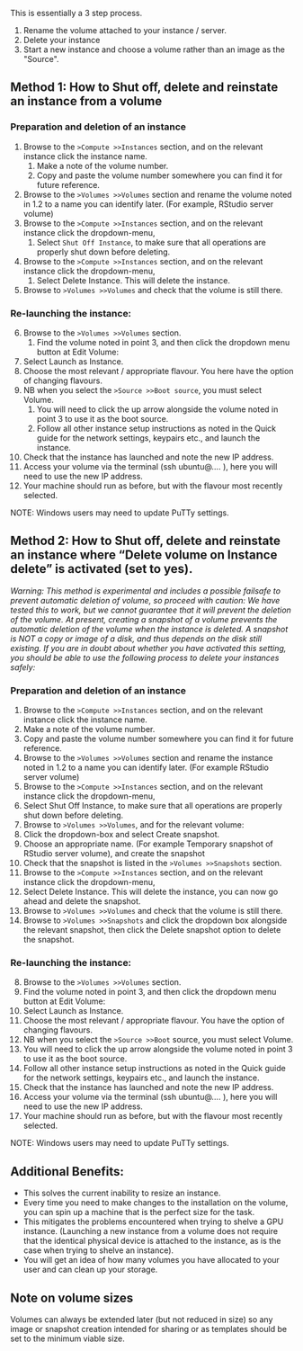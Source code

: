 This is essentially a 3 step process.

1. Rename the volume attached to your instance / server.
2. Delete your instance
3. Start a new instance and choose a volume rather than an image as the "Source".

## Method 1: How to Shut off, delete and reinstate an instance from a volume

### Preparation and deletion of an instance
1.	Browse to the `>Compute >>Instances` section, and on the relevant instance click the instance name.
	1.	Make a note of the volume number.
	2.	Copy and paste the volume number somewhere you can find it for future reference.
2.	Browse to the `>Volumes >>Volumes` section and rename the volume noted in 1.2 to a name you can identify later. (For example, RStudio server volume)
3.	Browse to the `>Compute >>Instances` section, and on the relevant instance click the dropdown-menu,
	1.	Select `Shut Off Instance`, to make sure that all operations are properly shut down before deleting.
4.	Browse to the `>Compute >>Instances` section, and on the relevant instance click the dropdown-menu,
	1.	Select Delete Instance. This will delete the instance.
5.	Browse to `>Volumes >>Volumes` and check that the volume is still there.


### Re-launching the instance:
6.	Browse to the `>Volumes >>Volumes` section.
	1.	Find the volume noted in point 3, and then click the dropdown menu button at Edit Volume:
7.	Select Launch as Instance.
8.	Choose the most relevant / appropriate flavour. You here have the option of changing flavours.
9.	NB when you select the `>Source >>Boot source`, you must select Volume. 
	1.	You will need to click the up arrow alongside the volume noted in point 3 to use it as the boot source.
	2.	Follow all other instance setup instructions as noted in the Quick guide for the network settings, keypairs etc., and launch the instance.
10.	Check that the instance has launched and note the new IP address.
11.	Access your volume via the terminal (ssh ubuntu@…. ), here you will need to use the new IP address.
12.	Your machine should run as before, but with the flavour most recently selected.

NOTE: Windows users may need to update PuTTy settings.



## Method 2: How to Shut off, delete and reinstate an instance where “Delete volume on Instance delete” is activated (set to yes).

*Warning: This method is experimental and includes a possible failsafe to prevent automatic deletion of volume, so proceed with caution: We have tested this to work, but we cannot guarantee that it will prevent the deletion of the volume.
At present, creating a snapshot of a volume prevents the automatic deletion of the volume when the instance is deleted. A snapshot is NOT a copy or image of a disk, and thus depends on the disk still existing. If you are in doubt about whether you have activated this setting, you should be able to use the following process to delete your instances safely:*

### Preparation and deletion of an instance
1.	Browse to the `>Compute >>Instances` section, and on the relevant instance click the instance name.
1.	Make a note of the volume number.
2.	Copy and paste the volume number somewhere you can find it for future reference.
2.	Browse to the `>Volumes >>Volumes` section and rename the instance noted in 1.2 to a name you can identify later. (For example RStudio server volume)
3.	Browse to the `>Compute >>Instances` section, and on the relevant instance click the dropdown-menu,
1.	Select Shut Off Instance, to make sure that all operations are properly shut down before deleting.
4.	Browse to `>Volumes >>Volumes`, and for the relevant volume:
1.	Click the dropdown-box and select Create snapshot.
2.	Choose an appropriate name. (For example Temporary snapshot of RStudio server volume), and create the snapshot
3.	Check that the snapshot is listed in the `>Volumes >>Snapshots` section.
5.	Browse to the `>Compute >>Instances` section, and on the relevant instance click the dropdown-menu,
1.	Select Delete Instance. This will delete the instance, you can now go ahead and delete the snapshot.
6.	Browse to `>Volumes >>Volumes` and check that the volume is still there.
7.	Browse to `>Volumes >>Snapshots` and click the dropdown box alongside the relevant snapshot, then click the Delete snapshot option to delete the snapshot.

### Re-launching the instance:
8.	Browse to the `>Volumes >>Volumes` section.
1.	Find the volume noted in point 3, and then click the dropdown menu button at Edit Volume:
9.	Select Launch as Instance.
10.	Choose the most relevant / appropriate flavour. You have the option of changing flavours.
11.	NB when you select the `>Source >>Boot` source, you must select Volume. 
1.	You will need to click the up arrow alongside the volume noted in point 3 to use it as the boot source.
2.	Follow all other instance setup instructions as noted in the Quick guide for the network settings, keypairs etc., and launch the instance.
12.	Check that the instance has launched and note the new IP address.
13.	Access your volume via the terminal (ssh ubuntu@…. ), here you will need to use the new IP address.
14.	Your machine should run as before, but with the flavour most recently selected.

NOTE: Windows users may need to update PuTTy settings.

## Additional Benefits:
*	This solves the current inability to resize an instance.
*	Every time you need to make changes to the installation on the volume, you can spin up a machine that is the perfect size for the task.
*	This mitigates the problems encountered when trying to shelve a GPU instance. (Launching a new instance from a volume does not require that the identical physical device is attached to the instance, as is the case when trying to shelve an instance).
*	You will get an idea of how many volumes you have allocated to your user and can clean up your storage.

## Note on volume sizes
Volumes can always be extended later (but not reduced in size) so any image or snapshot creation intended for sharing or as templates should be set to the minimum viable size.

